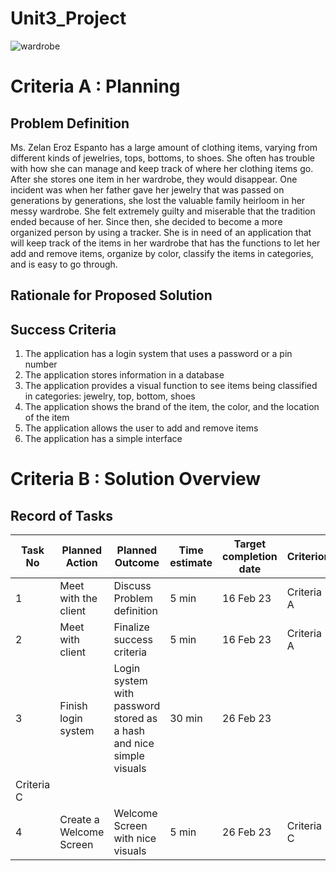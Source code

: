# Unit3_Project

![wardrobe](https://user-images.githubusercontent.com/112055062/217793401-65c8d5ba-5443-415b-b1d9-6c0537ab58ac.jpeg)

# Criteria A : Planning
## Problem Definition
Ms. Zelan Eroz Espanto has a large amount of clothing items, varying from different kinds of jewelries, tops, bottoms, to shoes. She often has trouble with how she can manage and keep track of where her clothing items go. After she stores one item in her wardrobe, they would disappear. One incident was when her father gave her jewelry that was passed on generations by generations, she lost the valuable family heirloom in her messy wardrobe. She felt extremely guilty and miserable that the tradition ended because of her. Since then, she decided to become a more organized person by using a tracker. She is in need of an application that will keep track of the items in her wardrobe that has the functions to let her add and remove items, organize by color, classify the items in categories, and is easy to go through.

## Rationale for Proposed Solution

## Success Criteria
1. The application has a login system that uses a password or a pin number
2. The application stores information in a database
3. The application provides a visual function to see items being classified in categories: jewelry, top, bottom, shoes
4. The application shows the brand of the item, the color, and the location of the item
5. The application allows the user to add and remove items
6. The application has a simple interface 

# Criteria B : Solution Overview

## Record of Tasks
| Task No | Planned Action| Planned Outcome| Time estimate | Target completion date | Criterion |
|-|--------|--------|---|---|-|
|1|Meet with the client|Discuss Problem definition| 5 min| 16 Feb 23| Criteria A|
|2|Meet with client| Finalize success criteria| 5 min | 16 Feb 23| Criteria A|
|3| Finish login system| Login system with password stored as a hash and nice simple visuals| 30 min| 26 Feb 23 | 
Criteria C|
|4| Create a Welcome Screen| Welcome Screen with nice visuals| 5 min| 26 Feb 23| Criteria C
